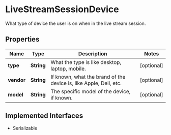 

# LiveStreamSessionDevice

What type of device the user is on when in the live stream session.
## Properties

Name | Type | Description | Notes
------------ | ------------- | ------------- | -------------
**type** | **String** | What the type is like desktop, laptop, mobile. |  [optional]
**vendor** | **String** | If known, what the brand of the device is, like Apple, Dell, etc. |  [optional]
**model** | **String** | The specific model of the device, if known. |  [optional]


## Implemented Interfaces

* Serializable


